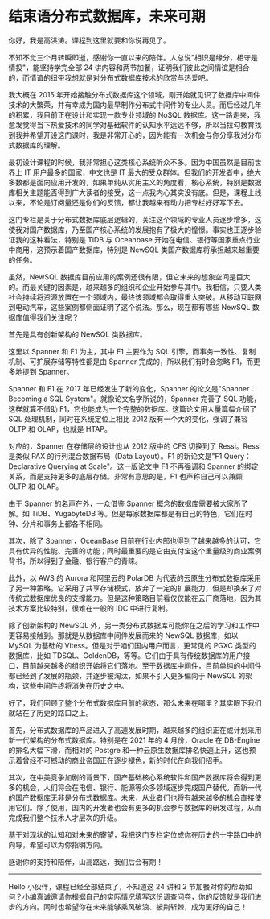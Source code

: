 # 结束语分布式数据库，未来可期

你好，我是高洪涛。课程到这里就要和你说再见了。

不知不觉三个月转瞬即逝，感谢你一直以来的陪伴。人总说"相识是缘分，相守是情投"，能坚持学完全部 24 讲内容和两节加餐，证明我们彼此之间情谊是相合的，而情谊的纽带我想就是对分布式数据库技术的欣赏与热爱吧。

我大概在 2015 年开始接触分布式数据库这个领域，刚开始就见识了数据库中间件技术的大繁荣，并有幸成为国内最早制作分布式中间件的专业人员。而后经过几年的积累，我目前正在设计和实现一款专业领域的 NoSQL 数据库。这一路走来，我愈发觉得当下热爱技术的同学对基础软件的认知水平远远不够，所以当拉勾教育找到我并希望开设这门课时，我是非常开心的，因为能有一次机会与你分享我对分布式数据库的理解。

最初设计课程的时候，我非常担心这类核心系统听众不多。因为中国虽然是目前世界上 IT 用户最多的国家，中文也是 IT 最大的受众群体。但我们的开发者中，绝大多数都是面向应用开发的，如果单纯从实用主义的角度看，核心系统，特别是数据库相关主题能否得到广大读者的接受，这一点我内心其实没有底。但是，课程上线以来，不论是订阅量还是你们的反馈，都让我越来有动力把专栏好好写下去。

这门专栏是关于分布式数据库底层逻辑的，关注这个领域的专业人员逐步增多，这使我对国产数据库，乃至国产核心系统的发展抱有了极大的憧憬。事实也正逐步验证我的这种看法，特别是 TiDB 与 Oceanbase 开始在电信、银行等国家重点行业中商用，这预示着国产数据库，特别是 NewSQL 类国产数据库将承担越来越重要的任务。

虽然，NewSQL 数据库目前应用的案例还很有限，但它未来的想象空间是巨大的。而最关键的因素是，越来越多的组织和企业开始参与其中。我相信，只要人类社会持续将资源放置在一个领域内，最终该领域都会取得重大突破。从移动互联网到电动汽车，这些案例都侧面证明了这个说法。那么，现在都有哪些 NewSQL 数据库值得我们关注呢？

首先是具有创新架构的 NewSQL 类数据库。

这里以 Spanner 和 F1 为主，其中 F1 主要作为 SQL 引擎，而事务一致性、复制机制、可扩展存储等特性都是由 Spanner 完成的，所以我们有时会忽略 F1，而更多地提到 Spanner。

Spanner 和 F1 在 2017 年已经发生了新的变化，Spanner 的论文是"Spanner：Becoming a SQL System"。就像论文名字所说的，Spanner 完善了 SQL 功能，这样就算不借助 F1，它也能成为一个完整的数据库。这篇论文用大量篇幅介绍了 SQL 处理机制，同时在系统定位上相比 2012 版有一个大的变化，强调了兼容 OLTP 和 OLAP，也就是 HTAP。

对应的，Spanner 在存储层的设计也从 2012 版中的 CFS 切换到了 Ressi。Ressi 是类似 PAX 的行列混合数据布局（Data Layout）。F1 的新论文是"F1 Query：Declarative Querying at Scale"。这一版论文中 F1 不再强调和 Spanner 的绑定关系，而是支持更多的底层存储。非常有意思的是，F1 也声称自己可以兼顾 OLTP 和 OLAP。

由于 Spanner 的名声在外，一众借鉴 Spanner 概念的数据库需要被大家所了解。如 TiDB、YugabyteDB 等。但是每家数据库都是有自己的特色，它们在时钟、分片和事务上都各不相同。

其次，除了 Spanner，OceanBase 目前在行业内部也得到了越来越多的认可，它具有优异的性能、完善的功能；同时最重要的是它由支付宝这个重量级的商业案例背书，所以得到了金融、银行客户的青睐。

此外，以 AWS 的 Aurora 和阿里云的 PolarDB 为代表的云原生分布式数据库采用了另一种策略。它采用了共享存储模式，放弃了一定的扩展能力，但是却换来了对传统式数据库优良的支撑能力。但是这种策略目前看仅仅能在云厂商落地，因为其技术方案比较特别，很难在一般的 IDC 中进行复制。

除了创新架构的 NewSQL 外，另一类分布式数据库可能你在之后的学习和工作中更容易接触到。那就是从数据库中间件发展而来的 NewSQL 数据库，如以 MySQL 为基础的 Vitess。但是对于咱们国内用户而言，更常见的 PGXC 类型的数据库，比如 TDSQL、GoldenDB，等等。它们由于具有传统数据库的用户接口，目前越来越多的组织开始将它们落地。至于数据库中间件，目前单纯的中间件都已经到了发展的瓶颈，并逐步被淘汰，如果不引入更多偏向于 NewSQL 的架构，这些中间件终将消失在历史之中。

好了，我们回顾了整个分布式数据库目前的状态，那么未来在哪里？其实眼下我们就站在了历史的路口之上。

首先，分布式数据库的产品进入了高速发展时期，越来越多的组织正在或计划采用新一代架构的分布式数据库。特别是在 2021 年的 4 月份，Oracle 在 DB-Engine 的排名大幅下滑，而相对的 Postgre 和一种云原生数据库排名快速上升，这也预示着曾经不可撼动的商业帝国正在逐步褪色，新的时代在向我们招手。

其次，在中美竞争加剧的背景下，国产基础核心系统软件和国产数据库将会得到更多的机会，人们将会在电信、银行、能源等众多领域逐步完成国产替代。而新一代的国产数据库无非是分布式数据库。未来，从业者们也将有越来越多的机会直接使用它们。除了使用，国内的开发者也会有更多的机会参与数据库的研发过程，从而完成我们整个技术人才层次的升级。

基于对现状的认知和对未来的寄望，我把这门专栏定位成你在历史的十字路口中的向导，希望可以为你指明方向。

感谢你的支持和陪伴，山高路远，我们后会有期！

*** ** * ** ***

Hello 小伙伴，课程已经全部结束了，不知道这 24 讲和 2 节加餐对你的帮助如何？小编真诚邀请你根据自己的实际情况填写这份[调查问卷](https://wj.qq.com/s2/8327564/4852/?fileGuid=xxQTRXtVcqtHK6j8)，你的反馈就是我们进步的方向。同时也希望你在未来能够乘风破浪、披荆斩棘，成为更好的自己！

